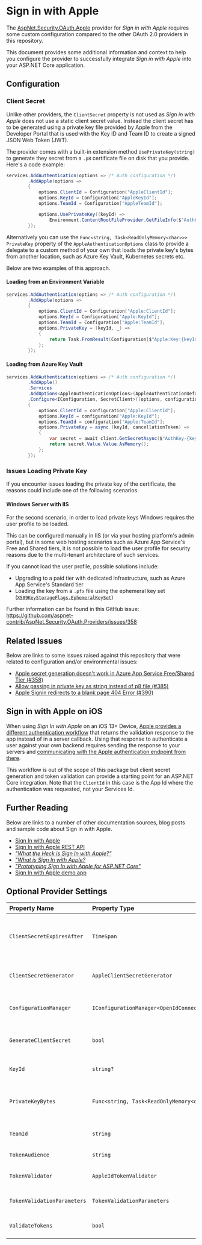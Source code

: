 # Sign in with Apple

The [AspNet.Security.OAuth.Apple](https://www.nuget.org/packages/AspNet.Security.OAuth.Apple/ "AspNet.Security.OAuth.Apple on NuGet.org") provider for _Sign in with Apple_ requires some custom configuration compared to the other OAuth 2.0 providers in this repository.

This document provides some additional information and context to help you configure the provider to successfully integrate _Sign in with Apple_ into your ASP.NET Core application.

## Configuration

### Client Secret

Unlike other providers, the `ClientSecret` property is not used as _Sign in with Apple_ does not use a static client secret value. Instead the client secret has to be generated using a private key file provided by Apple from the Developer Portal that is used with the Key ID and Team ID to create a signed JSON Web Token (JWT).

The provider comes with a built-in extension method `UsePrivateKey(string)` to generate they secret from a `.p8` certificate file on disk that you provide. Here's a code example:

```csharp
services.AddAuthentication(options => /* Auth configuration */)
        .AddApple(options =>
        {
            options.ClientId = Configuration["AppleClientId"];
            options.KeyId = Configuration["AppleKeyId"];
            options.TeamId = Configuration["AppleTeamId"];

            options.UsePrivateKey((keyId) =>
                Environment.ContentRootFileProvider.GetFileInfo($"AuthKey_{keyId}.p8"));
        });
```

Alternatively you can use the `Func<string, Task<ReadOnlyMemory<char>>> PrivateKey` property of the `AppleAuthenticationOptions` class to provide a delegate to a custom method of your own that loads the private key's bytes from another location, such as Azure Key Vault, Kubernetes secrets etc.

Below are two examples of this approach.

#### Loading from an Environment Variable

```csharp
services.AddAuthentication(options => /* Auth configuration */)
        .AddApple(options =>
        {
            options.ClientId = Configuration["Apple:ClientId"];
            options.KeyId = Configuration["Apple:KeyId"];
            options.TeamId = Configuration["Apple:TeamId"];
            options.PrivateKey = (keyId, _) =>
            {
                return Task.FromResult(Configuration[$"Apple:Key:{keyId}"].AsMemory());
            };
        });
```

#### Loading from Azure Key Vault

```csharp
services.AddAuthentication(options => /* Auth configuration */)
        .AddApple()
        .Services
        .AddOptions<AppleAuthenticationOptions>(AppleAuthenticationDefaults.AuthenticationScheme)
        .Configure<IConfiguration, SecretClient>((options, configuration, client) =>
        {
            options.ClientId = configuration["Apple:ClientId"];
            options.KeyId = configuration["Apple:KeyId"];
            options.TeamId = configuration["Apple:TeamId"];
            options.PrivateKey = async (keyId, cancellationToken) =>
            {
                var secret = await client.GetSecretAsync($"AuthKey-{keyId}", cancellationToken: cancellationToken);
                return secret.Value.Value.AsMemory();
            };
        });
```

### Issues Loading Private Key

If you encounter issues loading the private key of the certificate, the reasons could include one of the following scenarios.

#### Windows Server with IIS

For the second scenario, in order to load private keys Windows requires the user profile to be loaded.

This can be configured manually in IIS (or via your hosting platform's admin portal), but in some web hosting scenarios such as Azure App Service's Free and Shared tiers, it is not possible to load the user profile for security reasons due to the multi-tenant architecture of such services.

If you cannot load the user profile, possible solutions include:

  * Upgrading to a paid tier with dedicated infrastructure, such as Azure App Service's Standard tier
  * Loading the key from a `.pfx` file using the ephemeral key set ([`X509KeyStorageFlags.EphemeralKeySet`](https://docs.microsoft.com/en-us/dotnet/api/system.security.cryptography.x509certificates.x509keystorageflags?view=netcore-3.1 "X509KeyStorageFlags Enum on docs.microsoft.com"))

Further information can be found in this GitHub issue: https://github.com/aspnet-contrib/AspNet.Security.OAuth.Providers/issues/358

## Related Issues

Below are links to some issues raised against this repository that were related to configuration and/or environmental issues:

  * [Apple secret generation doesn't work in Azure App Service Free/Shared Tier (#358)](https://github.com/aspnet-contrib/AspNet.Security.OAuth.Providers/issues/358 "Apple secret generation doesn't work in Azure App Service Free/Shared Tier")
  * [Allow passing in private key as string instead of p8 file (#385)](https://github.com/aspnet-contrib/AspNet.Security.OAuth.Providers/issues/385 "Allow passing in private key as string instead of p8 file")
  * [Apple Signin redirects to a blank page 404 Error (#390)](https://github.com/aspnet-contrib/AspNet.Security.OAuth.Providers/issues/390 "Apple Signin redirects to a blank page 404 Error")

## Sign in with Apple on iOS

When using _Sign In with Apple_ on an iOS 13+ Device, [Apple provides a different authentication workflow](https://developer.apple.com/documentation/authenticationservices) that returns the validation response to the app instead of in a server callback. Using that response to authenticate a user against your own backend requires sending the response to your servers and [communicating with the Apple authentication endpoint from there](https://developer.apple.com/documentation/sign_in_with_apple/generate_and_validate_tokens).

This workflow is out of the scope of this package but client secret generation and token validation can provide a starting point for an ASP.NET Core integration. Note that the `ClientId` in this case is the App Id where the authentication was requested, not your Services Id.

## Further Reading

Below are links to a number of other documentation sources, blog posts and sample code about Sign in with Apple.

  * [Sign In with Apple](https://developer.apple.com/sign-in-with-apple/ "Sign In with Apple - developer.apple.com")
  * [Sign In with Apple REST API](https://developer.apple.com/documentation/signinwithapplerestapi "Sign In with Apple REST API - developer.apple.com")
  * [_"What the Heck is Sign In with Apple?"_](https://developer.okta.com/blog/2019/06/04/what-the-heck-is-sign-in-with-apple "What the Heck is Sign In with Apple? - developer.okta.com")
  * [_"What is Sign In with Apple?_](https://auth0.com/blog/what-is-sign-in-with-apple-a-new-identity-provider/ "Sign In with Apple: Learn About the New Identity Provider - auth0.com")
  * [_"Prototyping Sign In with Apple for ASP.NET Core"_](https://blog.martincostello.com/sign-in-with-apple-prototype-for-aspnet-core/ "Prototyping Sign In with Apple for ASP.NET Core")
  * [Sign In with Apple demo app](https://signinwithapple.azurewebsites.net/ "Sign In with Apple demo app - signinwithapple.azurewebsites.net")

## Optional Provider Settings

| Property Name | Property Type | Description | Default Value |
|:--|:--|:--|:--|
| `ClientSecretExpiresAfter` | `TimeSpan` | The period of time after which generated client secrets expire if `GenerateClientSecret` is set to `true`. | 6 months |
| `ClientSecretGenerator` | `AppleClientSecretGenerator` | A service that generates client secrets for Sign In with Apple. | _An internal implementation_ |
| `ConfigurationManager` | `IConfigurationManager<OpenIdConnectConfiguration>?` | The configuration manager to use for the OpenID configuration. | `null` |
| `GenerateClientSecret` | `bool` | Whether to automatically generate a client secret. | `false` |
| `KeyId` | `string?` | The optional ID for your Sign in with Apple private key. | `null` |
| `PrivateKeyBytes` | `Func<string, Task<ReadOnlyMemory<char>>>?` | An optional delegate to use to get the characters of the client's private key in PKCS #8 format. | `null` |
| `TeamId` | `string` | The Team ID for your Apple Developer account. | `""` |
| `TokenAudience` | `string` | The audience used for tokens. | `AppleAuthenticationConstants.Audience` |
| `TokenValidator` | `AppleIdTokenValidator` | A service that validates Apple ID tokens. | `An internal implementation` |
| `TokenValidationParameters` | `TokenValidationParameters` | The JSON Web Token validation parameters to use. | `new TokenValidationParameters()` |
| `ValidateTokens` | `bool` | Whether to validate tokens using Apple's public key. | `true` |
